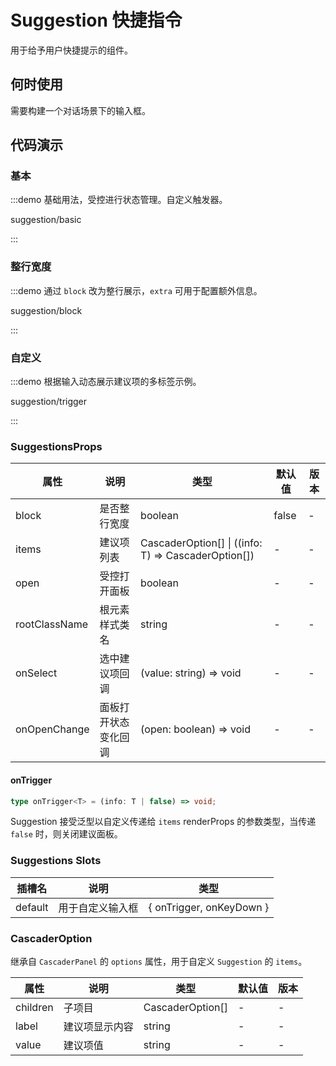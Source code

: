 
# Suggestion 快捷指令

用于给予用户快捷提示的组件。

## 何时使用

需要构建一个对话场景下的输入框。

## 代码演示

### 基本

:::demo 基础用法，受控进行状态管理。自定义触发器。

suggestion/basic

:::

### 整行宽度

:::demo 通过 `block` 改为整行展示，`extra` 可用于配置额外信息。

suggestion/block

:::

### 自定义

:::demo 根据输入动态展示建议项的多标签示例。

suggestion/trigger

:::


### SuggestionsProps

| 属性          | 说明                 | 类型                                                | 默认值 | 版本 |
| ------------- | -------------------- | --------------------------------------------------- | ------ | ---- |
| block         | 是否整行宽度         | boolean                                             | false  | -    |
| items         | 建议项列表           | CascaderOption[] \| ((info: T) => CascaderOption[]) | -      | -    |
| open          | 受控打开面板         | boolean                                             | -      | -    |
| rootClassName | 根元素样式类名       | string                                              | -      | -    |
| onSelect      | 选中建议项回调       | (value: string) => void                             | -      | -    |
| onOpenChange  | 面板打开状态变化回调 | (open: boolean) => void                             | -      | -    |

#### onTrigger

```ts | pure
type onTrigger<T> = (info: T | false) => void;
```

Suggestion 接受泛型以自定义传递给 `items` renderProps 的参数类型，当传递 `false` 时，则关闭建议面板。

### Suggestions Slots

| 插槽名  | 说明             | 类型                       |
| ------- | ---------------- | -------------------------- |
| default | 用于自定义输入框 | \{ onTrigger, onKeyDown \} |

### CascaderOption
继承自 `CascaderPanel` 的 `options` 属性，用于自定义 `Suggestion` 的 `items`。

| 属性     | 说明           | 类型             | 默认值 | 版本 |
| -------- | -------------- | ---------------- | ------ | ---- |
| children | 子项目         | CascaderOption[] | -      | -    |
| label    | 建议项显示内容  | string           | -      | -    |
| value    | 建议项值       | string           | -      | -    |
